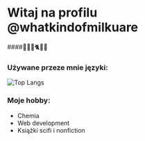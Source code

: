 # Witaj na profilu @whatkindofmilkuare
####🧑‍🔬🎱🐈🧑‍💻
### Używane przeze mnie języki:
![Top Langs](https://github-readme-stats.vercel.app/api/top-langs/?username=whatkindofmilkuare)

### Moje hobby:
- Chemia
- Web development
- Książki scifi i nonfiction